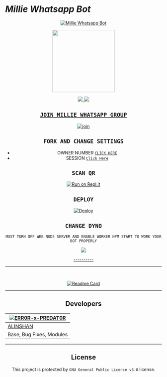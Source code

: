
# *Millie Whatsapp Bot*
<div align="center">
  
  [![Millie Whatsapp Bot](https://readme-typing-svg.herokuapp.com?font=times-bold-italic&color=%23F7F7F7&duration=4862&center=true&vCenter=true&lines=WELCOME+TO+MILLIE+WHATSAPP+BOT)](https://github.com/Neeraj-x0/Millie)
</div>
<div align="center">
  <img border-radius: 15px src="https://i.imgur.com/Pf1Wynm.png" width="200" height="200"/>

<p align="center">
  <a href="https://instagram.com/neer_j_"><img src="https://img.shields.io/badge/Instagram-E4405F?style=for-the-badge&logo=instagram&logoColor=white"/> 
  <a href="https://wa.me/918113921898"><img src="https://img.shields.io/badge/WhatsApp-25D366?style=for-the-badge&logo=whatsapp&logoColor=white" />
</p>

## `JOIN MILLIE WHATSAPP GROUP`

  [![join](https://github.com/Alien-alfa/PublicBot/blob/main/wlogo.svg.png?size=25)](https://chat.whatsapp.com/Fz6MPHhRIl840px7eRuYYr)


## `FORK AND CHANGE SETTINGS`

- OWNER NUMBER         [`CLICK HERE`](https://github.com/ERR0R-x-PREDAT0R/Millie/blob/main/config.js#L2)
- SESSION           [`Click Here`](https://github.com/ERR0R-x-PREDAT0R/Millie/blob/main/session.data.json#L1)


## `SCAN QR`

[![Run on Repl.it](https://repl.it/badge/github/quiec/whatsAlfa)](https://replit.com/@neera-j/Millie-x)

## `DEPLOY`

[![Deploy](https://www.herokucdn.com/deploy/button.svg)](https://heroku.com/deploy?template=https://github.com/ERR0R-x-PREDAT0R/Millie)


## `CHANGE DYNO`

`MUST TURN OFF WEB NODE SERVER AND ENABLE WORKER NPM START TO WORK YOUR BOT PROPERLY`

<p align="center">
  <a href="https://github.com/Neeraj-x0/Millie"><img src="https://telegra.ph/file/c38e56370ba19bb784699.jpg" />
</p>
----------

----------

<div align="center">
<br>
       
  [![Readme Card](https://github-readme-stats.vercel.app/api/pin/?username=ERR0R-x-PREDAT0R&repo=Toxic-Alexa&theme=nightowl)](https://github.com/ERR0R-x-PREDAT0R/Toxic-Alexa)
  </div>
  
----------
## Developers
  <div align="center">
    
  [![ERR0R-x-PREDAT0R](https://github.com/ERR0R-x-PREDAT0R.png?size=275)](https://github.com/ERR0R-x-PREDAT0R) |  
----|
[ALINSHAN](https://github.com/ERR0R-x-PREDAT0R)  |  
Base, Bug Fixes, Modules  | 
  </div>
    
----------

## License
This project is protected by `GNU General Public Licence v3.0` license.
